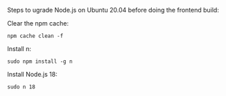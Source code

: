 Steps to ugrade Node.js on Ubuntu 20.04 before doing the frontend build:

Clear the npm cache: 

```npm cache clean -f```

Install n: 

```sudo npm install -g n```

Install Node.js 18: 

```sudo n 18```